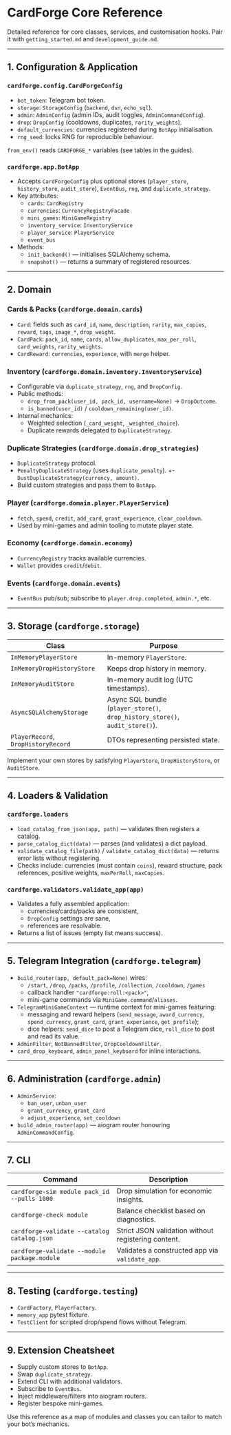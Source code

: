 # CardForge Core Reference

Detailed reference for core classes, services, and customisation hooks. Pair it with `getting_started.md` and `development_guide.md`.

---

## 1. Configuration & Application

### `cardforge.config.CardForgeConfig`
- `bot_token`: Telegram bot token.
- `storage`: `StorageConfig` (`backend`, `dsn`, `echo_sql`).
- `admin`: `AdminConfig` (admin IDs, audit toggles, `AdminCommandConfig`).
- `drop`: `DropConfig` (cooldowns, duplicates, `rarity_weights`).
- `default_currencies`: currencies registered during `BotApp` initialisation.
- `rng_seed`: locks RNG for reproducible behaviour.

`from_env()` reads `CARDFORGE_*` variables (see tables in the guides).

### `cardforge.app.BotApp`
- Accepts `CardForgeConfig` plus optional stores (`player_store`, `history_store`, `audit_store`), `EventBus`, `rng`, and `duplicate_strategy`.
- Key attributes:
  - `cards`: `CardRegistry`
  - `currencies`: `CurrencyRegistryFacade`
  - `mini_games`: `MiniGameRegistry`
  - `inventory_service`: `InventoryService`
  - `player_service`: `PlayerService`
  - `event_bus`
- Methods:
  - `init_backend()` — initialises SQLAlchemy schema.
  - `snapshot()` — returns a summary of registered resources.

---

## 2. Domain

### Cards & Packs (`cardforge.domain.cards`)
- `Card`: fields such as `card_id`, `name`, `description`, `rarity`, `max_copies`, `reward`, `tags`, `image_*`, `drop_weight`.
- `CardPack`: `pack_id`, `name`, `cards`, `allow_duplicates`, `max_per_roll`, `card_weights`, `rarity_weights`.
- `CardReward`: `currencies`, `experience`, with `merge` helper.

### Inventory (`cardforge.domain.inventory.InventoryService`)
- Configurable via `duplicate_strategy`, `rng`, and `DropConfig`.
- Public methods:
  - `drop_from_pack(user_id, pack_id, username=None)` → `DropOutcome`.
  - `is_banned(user_id)` / `cooldown_remaining(user_id)`.
- Internal mechanics:
  - Weighted selection (`_card_weight`, `_weighted_choice`).
  - Duplicate rewards delegated to `DuplicateStrategy`.

### Duplicate Strategies (`cardforge.domain.drop_strategies`)
- `DuplicateStrategy` protocol.
- `PenaltyDuplicateStrategy` (uses `duplicate_penalty`).
+- `DustDuplicateStrategy(currency, amount)`.
- Build custom strategies and pass them to `BotApp`.

### Player (`cardforge.domain.player.PlayerService`)
- `fetch`, `spend`, `credit`, `add_card`, `grant_experience`, `clear_cooldown`.
- Used by mini-games and admin tooling to mutate player state.

### Economy (`cardforge.domain.economy`)
- `CurrencyRegistry` tracks available currencies.
- `Wallet` provides `credit`/`debit`.

### Events (`cardforge.domain.events`)
- `EventBus` pub/sub; subscribe to `player.drop.completed`, `admin.*`, etc.

---

## 3. Storage (`cardforge.storage`)

| Class                         | Purpose                                                        |
|------------------------------|----------------------------------------------------------------|
| `InMemoryPlayerStore`        | In-memory `PlayerStore`.                                       |
| `InMemoryDropHistoryStore`   | Keeps drop history in memory.                                  |
| `InMemoryAuditStore`         | In-memory audit log (UTC timestamps).                          |
| `AsyncSQLAlchemyStorage`     | Async SQL bundle (`player_store()`, `drop_history_store()`, `audit_store()`). |
| `PlayerRecord`, `DropHistoryRecord` | DTOs representing persisted state.                            |

Implement your own stores by satisfying `PlayerStore`, `DropHistoryStore`, or `AuditStore`.

---

## 4. Loaders & Validation

### `cardforge.loaders`
- `load_catalog_from_json(app, path)` — validates then registers a catalog.
- `parse_catalog_dict(data)` — parses (and validates) a dict payload.
- `validate_catalog_file(path)` / `validate_catalog_dict(data)` — returns error lists without registering.
- Checks include: currencies (must contain `coins`), reward structure, pack references, positive weights, `maxPerRoll`, `maxCopies`.

### `cardforge.validators.validate_app(app)`
- Validates a fully assembled application:
  - currencies/cards/packs are consistent,
  - `DropConfig` settings are sane,
  - references are resolvable.
- Returns a list of issues (empty list means success).

---

## 5. Telegram Integration (`cardforge.telegram`)

- `build_router(app, default_pack=None)` wires:
  - `/start`, `/drop`, `/packs`, `/profile`, `/collection`, `/cooldown`, `/games`
  - callback handler `"cardforge:roll:<pack>"`,
  - mini-game commands via `MiniGame.command`/`aliases`.
- `TelegramMiniGameContext` — runtime context for mini-games featuring:
  - messaging and reward helpers (`send_message`, `award_currency`, `spend_currency`, `grant_card`, `grant_experience`, `get_profile`);
  - dice helpers: `send_dice` to post a Telegram dice, `roll_dice` to post and read its value.
- `AdminFilter`, `NotBannedFilter`, `DropCooldownFilter`.
- `card_drop_keyboard`, `admin_panel_keyboard` for inline interactions.

---

## 6. Administration (`cardforge.admin`)

- `AdminService`:
  - `ban_user`, `unban_user`
  - `grant_currency`, `grant_card`
  - `adjust_experience`, `set_cooldown`
- `build_admin_router(app)` — aiogram router honouring `AdminCommandConfig`.

---

## 7. CLI

| Command                                       | Description                                                 |
|-----------------------------------------------|-------------------------------------------------------------|
| `cardforge-sim module pack_id --pulls 1000`   | Drop simulation for economic insights.                     |
| `cardforge-check module`                      | Balance checklist based on diagnostics.                     |
| `cardforge-validate --catalog catalog.json`   | Strict JSON validation without registering content.         |
| `cardforge-validate --module package.module`  | Validates a constructed app via `validate_app`.             |

---

## 8. Testing (`cardforge.testing`)

- `CardFactory`, `PlayerFactory`.
- `memory_app` pytest fixture.
- `TestClient` for scripted drop/spend flows without Telegram.

---

## 9. Extension Cheatsheet

- Supply custom stores to `BotApp`.
- Swap `duplicate_strategy`.
- Extend CLI with additional validators.
- Subscribe to `EventBus`.
- Inject middleware/filters into aiogram routers.
- Register bespoke mini-games.

Use this reference as a map of modules and classes you can tailor to match your bot’s mechanics.
